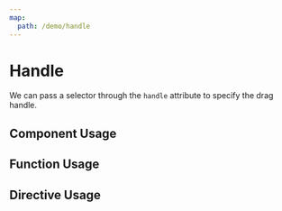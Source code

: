 ```yaml
---
map:
  path: /demo/handle
---
```


# Handle

We can pass a selector through the `handle` attribute to specify the drag handle.

## Component Usage
<demo src="./demo.vue"
title="Use Components"
desc="Pass the handle attribute, use the handle">
</demo>

## Function Usage
<demo src="./function.vue"
title="Using Function"
desc="Pass function option implementation">
</demo>


## Directive Usage
<demo src="./directive.vue"
title="Use directive mode"
desc="Pass directive parameter implementation">
</demo>
